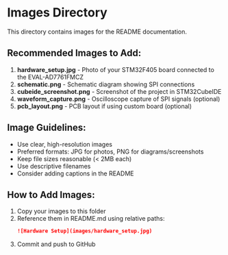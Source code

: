 # Images Directory

This directory contains images for the README documentation.

## Recommended Images to Add:

1. **hardware_setup.jpg** - Photo of your STM32F405 board connected to the EVAL-AD7761FMCZ
2. **schematic.png** - Schematic diagram showing SPI connections
3. **cubeide_screenshot.png** - Screenshot of the project in STM32CubeIDE
4. **waveform_capture.png** - Oscilloscope capture of SPI signals (optional)
5. **pcb_layout.png** - PCB layout if using custom board (optional)

## Image Guidelines:

- Use clear, high-resolution images
- Preferred formats: JPG for photos, PNG for diagrams/screenshots
- Keep file sizes reasonable (< 2MB each)
- Use descriptive filenames
- Consider adding captions in the README

## How to Add Images:

1. Copy your images to this folder
2. Reference them in README.md using relative paths:
   ```markdown
   ![Hardware Setup](images/hardware_setup.jpg)
   ```
3. Commit and push to GitHub
